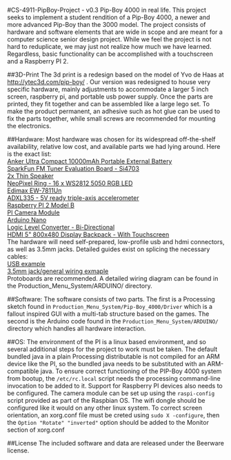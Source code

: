 #CS-4911-PipBoy-Project - v0.3
Pip-Boy 4000 in real life.
This project seeks to implement a student rendition of a Pip-Boy 4000, a newer and more advanced Pip-Boy than the 3000 model. The project consists of hardware and software elements that are wide in scope and are meant for a computer science senior design project. While we feel the project is not hard to reduplicate, we may just not realize how much we have learned. Regardless, basic functionality can be accomplished with a touchscreen and a Raspberry PI 2.

##3D-Print
The 3d print is a redesign based on the model of Yvo de Haas at http://ytec3d.com/pip-boy/ . 
Our version was redesigned to house very specific hardware, mainly adjustments to accommodate a larger 5 inch screen, raspberry pi, and portable usb power supply. Once the parts are printed, they fit together and can be assembled like a large lego set. To make the product permanent, an adhesive such as hot glue can be used to fix the parts together, while small screws are recommended for mounting the electronics.

##Hardware:
Most hardware was chosen for its widespread off-the-shelf availability, relative low cost, and available parts we had lying around. Here is the exact list:  
[Anker Ultra Compact 10000mAh Portable External   Battery](http://www.amazon.com/Anker-10000mAh-Portable-External-Technology/dp/B009USAJCC/ref=sr_1_4?s=wireless&ie=UTF8&qid=1438061320&sr=1-4)  
[SparkFun FM Tuner Evaluation Board - Si4703](https://www.sparkfun.com/products/10663)  
[2x Thin Speaker](https://www.sparkfun.com/products/10722)  
[NeoPixel Ring - 16 x WS2812 5050 RGB LED](https://www.sparkfun.com/products/12664)  
[Edimax EW-7811Un](http://www.amazon.com/Edimax-EW-7811Un-150Mbps-Raspberry-Supports/dp/B003MTTJOY)  
[ADXL335 - 5V ready triple-axis accelerometer](https://www.adafruit.com/products/163)  
[Raspberry PI 2 Model B](https://www.raspberrypi.org/products/raspberry-pi-2-model-b/)  
[PI Camera Module](https://www.raspberrypi.org/products/camera-module/)  
[Arduino Nano](https://www.arduino.cc/en/Main/ArduinoBoardNano)  
[Logic Level Converter - Bi-Directional](https://www.sparkfun.com/products/12009)  
[HDMI 5" 800x480 Display Backpack - With Touchscreen](http://www.adafruit.com/product/2260)  
The hardware will need self-prepared, low-profile usb and hdmi connectors, as well as 3.5mm jacks. Detailed guides exist on splicing the necessary cables:  
[USB example](https://www.raspberrypi.org/forums/viewtopic.php?f=40&t=32336)  
[3.5mm jack/general wiring exmaple](http://www.hometheatershack.com/forums/remotes-cables-accessories-tweaks/13000-how-solder-illustrated-diy-guide-making-your-own-cables.html)  
Protoboards are recommended. A detailed wiring diagram can be found in the Production_Menu_System/ARDUINO/ directory.

##Software:
The software consists of two parts. The first is a Processing sketch found in `Production_Menu_System/Pip-Boy_4000/Driver` which is a fallout inspired GUI with a multi-tab structure based on the games. The second is the Arduino code found in the `Production_Menu_System/ARDUINO/` directory which handles all hardware interaction. 

##OS:
The environment of the PI is a linux based environment, and so several additional steps for the project to work must be taken. The default bundled java in a plain Processing distributable is not compiled for an ARM device like the PI, so the bundled java needs to be substituted with an ARM-compatible java. To ensure correct functioning of the PIP-Boy 4000 system from bootup, the `/etc/rc.local` script needs the processing command-line invocation to be added to it. Support for Raspberry PI devices also needs to be configured. The camera module can be set up using the `raspi-config` script provided as part of the Raspbian OS. The wifi dongle should be configured like it would on any other linux system. To correct screen orientation, an xorg.conf file must be creted using 
`sudo X -configure`, then the `Option "Rotate" "inverted"` option should be added to the Monitor section of xorg.conf

##License
The included software and data are released under the Beerware license.


